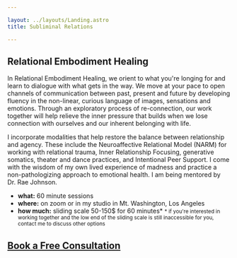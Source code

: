 ```yaml
---

layout: ../layouts/Landing.astro
title: Subliminal Relations

---
```


## Relational Embodiment Healing

In Relational Embodiment Healing, we orient to what you're longing for and learn to dialogue with what gets in the way. We move at your pace to open channels of communication between past, present and future by developing fluency in the non-linear, curious language of images, sensations and emotions. Through an exploratory process of re-connection, our work together will help relieve the inner pressure that builds when we lose connection with ourselves and our inherent belonging with life.

I incorporate modalities that help restore the balance between relationship and agency. These include the Neuroaffective Relational Model (NARM) for working with relational trauma, Inner Relationship Focusing, generative somatics, theater and dance practices, and Intentional Peer Support. I come with the wisdom of my own lived experience of madness and practice a non-pathologizing approach to emotional health. I am being mentored by Dr. Rae Johnson. 

- **what:** 60 minute sessions
- **where:** on zoom or in my studio in Mt. Washington, Los Angeles
- **how much:** sliding scale 50-150$ for 60 minutes*
  <small>* if you're interested in working together and the low end of the sliding scale is still inaccessible for you, contact me to discuss other options</small>

## <a href="https://calendly.com/subliminalrelations/30min" target="_blank" rel="noopener noreferrer">Book a Free Consultation</a>
